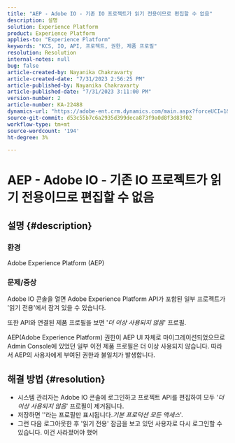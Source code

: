 ```yaml
---
title: "AEP - Adobe IO - 기존 IO 프로젝트가 읽기 전용이므로 편집할 수 없음"
description: 설명
solution: Experience Platform
product: Experience Platform
applies-to: "Experience Platform"
keywords: "KCS, IO, API, 프로젝트, 권한, 제품 프로필"
resolution: Resolution
internal-notes: null
bug: false
article-created-by: Nayanika Chakravarty
article-created-date: "7/31/2023 2:56:25 PM"
article-published-by: Nayanika Chakravarty
article-published-date: "7/31/2023 3:11:00 PM"
version-number: 2
article-number: KA-22488
dynamics-url: "https://adobe-ent.crm.dynamics.com/main.aspx?forceUCI=1&pagetype=entityrecord&etn=knowledgearticle&id=660dce67-b22f-ee11-bdf3-6045bd006149"
source-git-commit: d53c55b7c6a2935d399deca873f9a0d8f3d83f02
workflow-type: tm+mt
source-wordcount: '194'
ht-degree: 3%

---
```


# AEP - Adobe IO - 기존 IO 프로젝트가 읽기 전용이므로 편집할 수 없음

## 설명 {#description}


### 환경

Adobe Experience Platform (AEP)

### 문제/증상

Adobe IO 콘솔을 열면 Adobe Experience Platform API가 포함된 일부 프로젝트가 &#39;읽기 전용&#39;에서 잠겨 있을 수 있습니다.

또한 API와 연결된 제품 프로필을 보면 &#39;*더 이상 사용되지 않음*&#39; 프로필.

AEP(Adobe Experience Platform) 권한이 AEP UI 자체로 마이그레이션되었으므로 Admin Console에 있었던 일부 이전 제품 프로필은 더 이상 사용되지 않습니다. 따라서 AEP의 사용자에게 부여된 권한과 불일치가 발생합니다.


## 해결 방법 {#resolution}


- 시스템 관리자는 Adobe IO 콘솔에 로그인하고 프로젝트 API를 편집하여 모두 &#39;*더 이상 사용되지 않음*&#39; 프로필이 제거됩니다.
- 저장하면 &#39;&#39;라는 프로필만 표시됩니다.*기본 프로덕션 모든 액세스*&#39;.
- 그런 다음 로그아웃한 후 &#39;읽기 전용&#39; 잠금을 보고 있던 사용자로 다시 로그인할 수 있습니다. 이건 사라졌어야 했어



